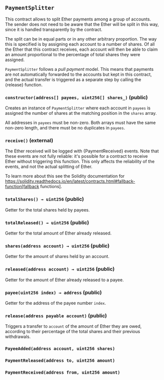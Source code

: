 ## `PaymentSplitter`



This contract allows to split Ether payments among a group of accounts. The sender does not need to be aware
that the Ether will be split in this way, since it is handled transparently by the contract.

The split can be in equal parts or in any other arbitrary proportion. The way this is specified is by assigning each
account to a number of shares. Of all the Ether that this contract receives, each account will then be able to claim
an amount proportional to the percentage of total shares they were assigned.

`PaymentSplitter` follows a _pull payment_ model. This means that payments are not automatically forwarded to the
accounts but kept in this contract, and the actual transfer is triggered as a separate step by calling the {release}
function.


### `constructor(address[] payees, uint256[] shares_)` (public)



Creates an instance of `PaymentSplitter` where each account in `payees` is assigned the number of shares at
the matching position in the `shares` array.

All addresses in `payees` must be non-zero. Both arrays must have the same non-zero length, and there must be no
duplicates in `payees`.

### `receive()` (external)



The Ether received will be logged with {PaymentReceived} events. Note that these events are not fully
reliable: it's possible for a contract to receive Ether without triggering this function. This only affects the
reliability of the events, and not the actual splitting of Ether.

To learn more about this see the Solidity documentation for
https://solidity.readthedocs.io/en/latest/contracts.html#fallback-function[fallback
functions].

### `totalShares() → uint256` (public)



Getter for the total shares held by payees.

### `totalReleased() → uint256` (public)



Getter for the total amount of Ether already released.

### `shares(address account) → uint256` (public)



Getter for the amount of shares held by an account.

### `released(address account) → uint256` (public)



Getter for the amount of Ether already released to a payee.

### `payee(uint256 index) → address` (public)



Getter for the address of the payee number `index`.

### `release(address payable account)` (public)



Triggers a transfer to `account` of the amount of Ether they are owed, according to their percentage of the
total shares and their previous withdrawals.


### `PayeeAdded(address account, uint256 shares)`





### `PaymentReleased(address to, uint256 amount)`





### `PaymentReceived(address from, uint256 amount)`







